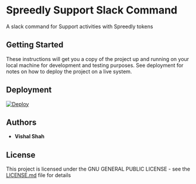 # Spreedly Support Slack Command

A slack command for Support activities with Spreedly tokens

## Getting Started

These instructions will get you a copy of the project up and running on your local machine for development and testing purposes. See deployment for notes on how to deploy the project on a live system.

## Deployment

[![Deploy](https://www.herokucdn.com/deploy/button.svg)](https://heroku.com/deploy?template=https://github.com/Vishalashah/slack-command-spreedly-support)

## Authors

* **Vishal Shah**


## License

This project is licensed under the GNU GENERAL PUBLIC LICENSE - see the [LICENSE.md](LICENSE.md) file for details

